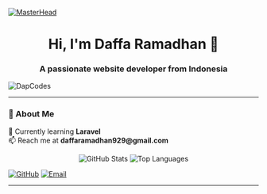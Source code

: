 [![MasterHead](https://user-images.githubusercontent.com/10498744/210012254-234538ff-d198-48aa-8964-37e6fd45d227.gif)](https://github.com/DapCodes)

<h1 align="center">Hi, I'm Daffa Ramadhan 👋</h1>
<h3 align="center">A passionate website developer from Indonesia</h3>


<p align="left"> <img src="https://komarev.com/ghpvc/?username=DapCodes&label=Profile%20views&color=0e75b6&style=flat" alt="DapCodes" /> </p>

---

### 🚀 About Me

<p align="left">
  🌱 Currently learning <strong>Laravel</strong> <br>
  📫 Reach me at <strong>daffaramadhan929@gmail.com</strong>
</p>

<p align="center">
  <img src="https://github-readme-stats.vercel.app/api?username=DapCodes&show_icons=true&locale=en" alt="GitHub Stats" />
  <img src="https://github-readme-stats.vercel.app/api/top-langs?username=DapCodes&show_icons=true&locale=en&layout=compact" alt="Top Languages" />
</p>

<p align="left">
  <a href="https://github.com/DapCodes"><img src="https://img.shields.io/badge/GitHub-333?style=for-the-badge&logo=github&logoColor=white" alt="GitHub" /></a>
  <a href="mailto:daffaramadhan929@gmail.com"><img src="https://img.shields.io/badge/Email-D14836?style=for-the-badge&logo=gmail&logoColor=white" alt="Email" /></a>
</p>

---
